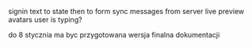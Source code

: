 signin text to state then to form
sync messages from server live preview 
avatars
user is typing?


do 8 stycznia ma byc przygotowana wersja finalna dokumentacji